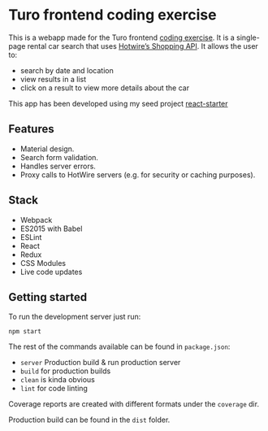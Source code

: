 # Turo frontend coding exercise

This is a webapp made for the Turo frontend [coding exercise](https://github.com/relayrides/coding-exercise).
It is a single-page rental car search that uses [Hotwire’s Shopping API](http://developer.hotwire.com/docs/Rental_Car_Shopping_API).
It allows the user to:

* search by date and location
* view results in a list
* click on a result to view more details about the car

This app has been developed using my seed project [react-starter](https://github.com/tagoro9/react-starter)

## Features

* Material design.
* Search form validation.
* Handles server errors.
* Proxy calls to HotWire servers (e.g. for security or caching purposes).

## Stack

* Webpack
* ES2015 with Babel
* ESLint
* React
* Redux
* CSS Modules
* Live code updates

## Getting started

To run the development server just run:

    npm start
    
The rest of the commands available can be found in `package.json`:

* `server` Production build & run production server
* `build` for production builds
* `clean` is kinda obvious
* `lint` for code linting

Coverage reports are created with different formats under the `coverage` dir. 

Production build can be found in the `dist` folder.
